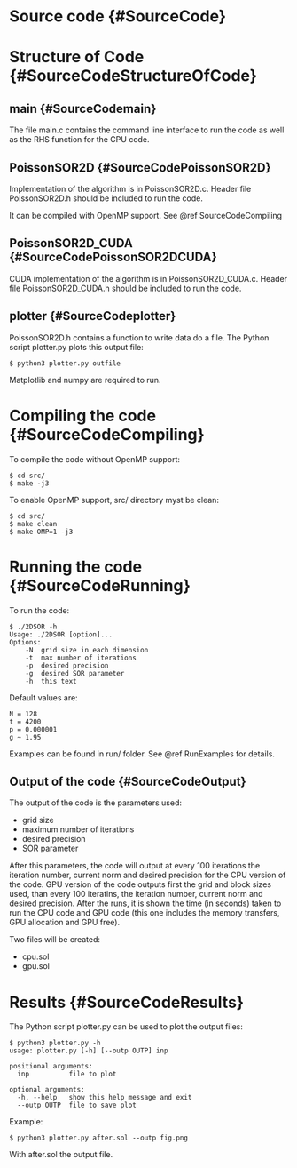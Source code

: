 Source code	{#SourceCode}
===========


# Structure of Code	{#SourceCodeStructureOfCode}


## main		{#SourceCodemain}

The file main.c contains the command line interface to run the code as well as
the RHS function for the CPU code.


## PoissonSOR2D		{#SourceCodePoissonSOR2D}

Implementation of the algorithm is in PoissonSOR2D.c. Header file
PoissonSOR2D.h should be included to run the code.

It can be compiled with OpenMP support. See @ref SourceCodeCompiling


## PoissonSOR2D_CUDA	{#SourceCodePoissonSOR2DCUDA}

CUDA implementation of the algorithm is in PoissonSOR2D_CUDA.c. Header file
PoissonSOR2D_CUDA.h should be included to run the code.


## plotter	{#SourceCodeplotter}

PoissonSOR2D.h contains a function to write data do a file. The Python
script plotter.py plots this output file:

	$ python3 plotter.py outfile

Matplotlib and numpy are required to run.


# Compiling the code	{#SourceCodeCompiling} 

To compile the code without OpenMP support:

	$ cd src/
	$ make -j3

To enable OpenMP support, src/ directory myst be clean:

	$ cd src/
	$ make clean
	$ make OMP=1 -j3


# Running the code		{#SourceCodeRunning}

To run the code:

	$ ./2DSOR -h
	Usage: ./2DSOR [option]...
	Options:
		-N	grid size in each dimension
		-t	max number of iterations
		-p	desired precision
		-g	desired SOR parameter 
		-h	this text

Default values are:

	N = 128
	t = 4200
	p = 0.000001
	g ~ 1.95

Examples can be found in run/ folder. See @ref RunExamples for details.

## Output of the code	{#SourceCodeOutput}

The output of the code is the parameters used:

- grid size
- maximum number of iterations
- desired precision
- SOR parameter

After this parameters, the code will output at every 100 iterations the
iteration number, current norm and desired precision for the CPU version of the
code. GPU version of the code outputs first the grid and block sizes used, than
every 100 iteratins, the iteration number, current norm and desired precision.
After the runs, it is shown the time (in seconds) taken to run the CPU code and
GPU code (this one includes the memory transfers, GPU allocation and GPU free).

Two files will be created:

- cpu.sol
- gpu.sol


# Results	{#SourceCodeResults}

The Python script plotter.py can be used to plot the output files:

	$ python3 plotter.py -h
	usage: plotter.py [-h] [--outp OUTP] inp
	
	positional arguments:
	  inp          file to plot
	
	optional arguments:
	  -h, --help   show this help message and exit
	  --outp OUTP  file to save plot

Example:

	$ python3 plotter.py after.sol --outp fig.png

With after.sol the output file.
